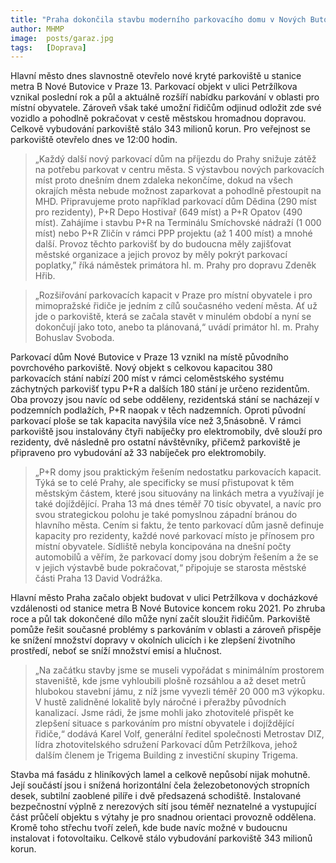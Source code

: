 ```yaml
---
title: "Praha dokončila stavbu moderního parkovacího domu v Nových Butovicích pro 380 aut"
author: MHMP
image:  posts/garaz.jpg
tags:   [Doprava]
---
```


Hlavní město dnes slavnostně otevřelo nové kryté parkoviště u stanice metra B Nové Butovice v Praze 13. Parkovací objekt v ulici Petržílkova vznikal poslední rok a půl a aktuálně rozšíří nabídku parkování v oblasti pro místní obyvatele. Zároveň však také umožní řidičům odjinud odložit zde své vozidlo a pohodlně pokračovat v cestě městskou hromadnou dopravou. Celkově vybudování parkoviště stálo 343 milionů korun. Pro veřejnost se parkoviště otevřelo dnes ve 12:00 hodin.

> „Každý další nový parkovací dům na příjezdu do Prahy snižuje zátěž na potřebu parkovat v centru města. S výstavbou nových parkovacích míst proto dnešním dnem zdaleka nekončíme, dokud na všech okrajích města nebude možnost zaparkovat a pohodlně přestoupit na MHD. Připravujeme proto například parkovací dům Dědina (290 míst pro rezidenty), P+R Depo Hostivař (649 míst) a P+R Opatov (490 míst). Zahájíme i stavbu P+R na Terminálu Smíchovské nádraží (1 000 míst) nebo P+R Zličín v rámci PPP projektu (až 1 400 míst) a mnohé další. Provoz těchto parkovišť by do budoucna měly zajišťovat městské organizace a jejich provoz by měly pokrýt parkovací poplatky,” říká náměstek primátora hl. m. Prahy pro dopravu Zdeněk Hřib.  

> „Rozšiřování parkovacích kapacit v Praze pro místní obyvatele i pro mimopražské řidiče je jedním z cílů současného vedení města. Ať už jde o parkoviště, která se začala stavět v minulém období a nyní se dokončují jako toto, anebo ta plánovaná,“ uvádí primátor hl. m. Prahy Bohuslav Svoboda.

Parkovací dům Nové Butovice v Praze 13 vznikl na místě původního povrchového parkoviště. Nový objekt s celkovou kapacitou 380 parkovacích stání nabízí 200 míst v rámci celoměstského systému záchytných parkovišť typu P+R a dalších 180 stání je určeno rezidentům. Oba provozy jsou navíc od sebe odděleny, rezidentská stání se nacházejí v podzemních podlažích, P+R naopak v těch nadzemních. Oproti původní parkovací ploše se tak kapacita navýšila více než 3,5násobně. V rámci parkoviště jsou instalovány čtyři nabíječky pro elektromobily, dvě slouží pro rezidenty, dvě následně pro ostatní návštěvníky, přičemž parkoviště je připraveno pro vybudování až 33 nabíječek pro elektromobily.

> „P+R domy jsou praktickým řešením nedostatku parkovacích kapacit. Týká se to celé Prahy, ale specificky se musí přistupovat k těm městským částem, které jsou situovány na linkách metra a využívají je také dojíždějící. Praha 13 má dnes téměř 70 tisíc obyvatel, a navíc pro svou strategickou polohu je také pomyslnou západní bránou do hlavního města. Cením si faktu, že tento parkovací dům jasně definuje kapacity pro rezidenty, každé nové parkovací místo je přínosem pro místní obyvatele. Sídliště nebyla koncipována na dnešní počty automobilů a věřím, že parkovací domy jsou dobrým řešením a že se v jejich výstavbě bude pokračovat,“ připojuje se starosta městské části Praha 13 David Vodrážka.

Hlavní město Praha začalo objekt budovat v ulici Petržílkova v docházkové vzdálenosti od stanice metra B Nové Butovice koncem roku 2021. Po zhruba roce a půl tak dokončené dílo může nyní začít sloužit řidičům. Parkoviště pomůže řešit současné problémy s parkováním v oblasti a zároveň přispěje ke snížení množství dopravy v okolních ulicích i ke zlepšení životního prostředí, neboť se sníží množství emisí a hlučnost.

> „Na začátku stavby jsme se museli vypořádat s minimálním prostorem staveniště, kde jsme vyhloubili plošně rozsáhlou a až deset metrů hlubokou stavební jámu, z níž jsme vyvezli téměř 20 000 m3 výkopku. V hustě zalidněné lokalitě byly náročné i přeražby původních kanalizací. Jsme rádi, že jsme mohli jako zhotovitelé přispět ke zlepšení situace s parkováním pro místní obyvatele i dojíždějící řidiče,“ dodává Karel Volf, generální ředitel společnosti Metrostav DIZ, lídra zhotovitelského sdružení Parkovací dům Petržílkova, jehož dalším členem je Trigema Building z investiční skupiny Trigema.

Stavba má fasádu z hliníkových lamel a celkově nepůsobí nijak mohutně. Její součástí jsou i snížená horizontální čela železobetonových stropních desek, subtilní zaoblené pilíře i dvě předsazená schodiště. Instalované bezpečnostní výplně z nerezových sítí jsou téměř neznatelné a vystupující část průčelí objektu s výtahy je pro snadnou orientaci provozně oddělena. Kromě toho střechu tvoří zeleň, kde bude navíc možné v budoucnu instalovat i fotovoltaiku. Celkově stálo vybudování parkoviště 343 milionů korun.
